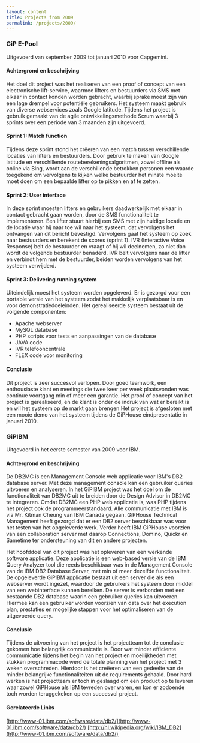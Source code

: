 ```yaml
---
layout: content
title: Projects from 2009
permalink: /projects/2009/
---
```



### GiP E-Pool ###

Uitgevoerd van september 2009 tot januari 2010 voor Capgemini.

#### Achtergrond en beschrijving ####
Het doel dit project was het realiseren van een proof of concept van een electronische lift-service, waarmee lifters en bestuurders via SMS met elkaar in contact konden worden gebracht, waarbij sprake moest zijn van een lage drempel voor potentiële gebruikers. Het systeem maakt gebruik van diverse webservices zoals Google latitude. Tijdens het project is gebruik gemaakt van de agile ontwikkelingsmethode Scrum waarbij 3 sprints over een periode van 3 maanden zijn uitgevoerd.

#### Sprint 1: Match function ####
Tijdens deze sprint stond het crëeren van een match tussen verschillende locaties van lifters en bestuurders. Door gebruik te maken van Google latitude en verschillende routeberekeningsalgoritmen, zowel offline als online via Bing, wordt aan de verschillende betrokken personen een waarde toegekend om vervolgens te kijken welke bestuurder het minste moeite moet doen om een bepaalde lifter op te pikken en af te zetten.

#### Sprint 2: User interface ####
In deze sprint moesten lifters en gebruikers daadwerkelijk met elkaar in contact gebracht gaan worden, door de SMS functionaliteit te implementeren. Een lifter stuurt hierbij een SMS met zijn huidige locatie en de locatie waar hij naar toe wil naar het systeem, dat vervolgens het ontvangen van dit bericht bevestigd. Vervolgens gaat het systeem op zoek naar bestuurders en berekent de scores (sprint 1). IVR (Interactive Voice Response) belt de bestuurder en vraagt of hij wil deelnemen, zo niet dan wordt de volgende bestuurder benaderd. IVR belt vervolgens naar de lifter en verbindt hem met de bestuurder, beiden worden vervolgens van het systeem verwijderd.

#### Sprint 3: Delivering running system ####
Uiteindelijk moest het systeem worden opgeleverd. Er is gezorgd voor een portable versie van het systeem zodat het makkelijk verplaatsbaar is en voor demonstratiedoeleinden. Het gerealiseerde systeem bestaat uit de volgende componenten:
- Apache webserver
- MySQL database
- PHP scripts voor tests en aanpassingen van de database
- JAVA code
- IVR telefooncentrale
- FLEX code voor monitoring

#### Conclusie ####
Dit project is zeer succesvol verlopen. Door goed teamwork, een enthousiaste klant en meetings die twee keer per week plaatsvonden was continue voortgang min of meer een garantie. Het proof of concept van het project is gerealiseerd, en de klant is onder de indruk van wat er bereikt is en wil het systeem op de markt gaan brengen.Het project is afgesloten met een mooie demo van het systeem tijdens de GiPHouse eindpresentatie in januari 2010.


### GiPIBM ###

Uitgevoerd in het eerste semester van 2009 voor IBM.

#### Achtergrond en beschrijving ####

De DB2MC is een Management Console web applicatie voor IBM's DB2 database server.
Met deze management console kan een gebruiker queries uitvoeren en analyseren. In het GiPIBM project was het doel om de functionaliteit van DB2MC uit te breiden door de Design Advisor in DB2MC te integreren. Omdat DB2MC een PHP web applicatie is, was PHP tijdens het project ook de programmeerstandaard.
Alle communicatie met IBM is via Mr. Kitman Cheung van IBM Canada gegaan. GiPHouse Technical Management heeft gezorgd dat er een DB2 server beschikbaar was voor het testen van het opgeleverde werk. Verder heeft IBM GiPHouse voorzien van een collaboration server met daarop Connections, Domino, Quickr en Sametime ter ondersteuning van dit en andere projecten.

Het hoofddoel van dit project was het opleveren van een werkende software applicatie. Deze applicatie is een web-based versie van de IBM Query Analyzer tool die reeds beschikbaar was in de Management Console van de IBM DB2 Database Server, met min of meer dezelfde functionaliteit.
De opgeleverde GiPIBM applicatie bestaat uit een server die als een webserver wordt ingezet, waardoor de gebruikers het systeem door middel van een webinterface kunnen bereiken. De server is verbonden met een bestaande DB2 database waarin een gebruiker queries kan uitvoeren. Hiermee kan een gebruiker worden voorzien van data over het execution plan, prestaties en mogelijke stappen voor het optimaliseren van de uitgevoerde query.

#### Conclusie ####
Tijdens de uitvoering van het project is het projectteam tot de conclusie gekomen hoe belangrijk communicatie is. Door wat minder efficiente communicatie tijdens het begin van het project en moeilijkheden met stukken programmacode werd de totale planning van het project met 3 weken overschreden. Hierdoor is het creëeren van een gedeelte van de minder belangrijke functionaliteiten uit de requirements gehaald. Door hard werken is het projectteam er toch in geslaagd om een product op te leveren waar zowel GiPHouse als IBM tevreden over waren, en kon er zodoende toch worden teruggekeken op een succesvol project.

#### Gerelateerde Links ####
[http://www-01.ibm.com/software/data/db2/](http://www-01.ibm.com/software/data/db2/)
[http://nl.wikipedia.org/wiki/IBM_DB2](http://www-01.ibm.com/software/data/db2/)

